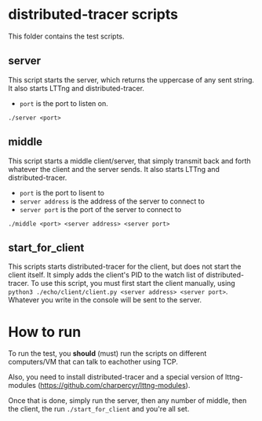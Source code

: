# distributed-tracer scripts
This folder contains the test scripts.

## server
This script starts the server, which returns the uppercase of any sent string. It also starts LTTng and distributed-tracer.
- `port` is the port to listen on.
```
./server <port>
```

## middle
This script starts a middle client/server, that simply transmit back and forth whatever the client and the server sends. It also starts LTTng and distributed-tracer.
- `port` is the port to lisent to
- `server address` is the address of the server to connect to
- `server port` is the port of the server to connect to
```
./middle <port> <server address> <server port>
```

## start_for_client
This scripts starts distributed-tracer for the client, but does not start the client itself. It simply adds the client's PID to the watch list of distributed-tracer.
To use this script, you must first start the client manually, using `python3 ./echo/client/client.py <server address> <server port>`. Whatever you write in the console will be sent to the server.

# How to run
To run the test, you **should** (must) run the scripts on different computers/VM that can talk to eachother using TCP.

Also, you need to install distributed-tracer and a special version of lttng-modules (https://github.com/charpercyr/lttng-modules).

Once that is done, simply run the server, then any number of middle, then the client, the run `./start_for_client` and you're all set.
